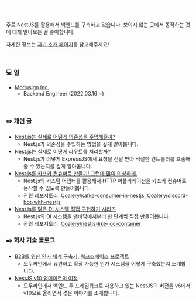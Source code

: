 ## <span style="color:white;">안녕하세요! 👋</span>

주로 NestJS를 활용해서 백엔드를 구축하고 있습니다. 보이지 않는 곳에서 동작하는 것에 대해 알아보는 걸 좋아합니다.

자세한 정보는 [자기 소개 페이지](https://lery.day)를 참고해주세요!

<br />

### 💻 일

- [Modusign Inc.](https://modusign.co.kr/)
  - Backend Engineer (2022.03.16 ~)

<br />

### ✏️ 개인 글

- [Nest.js는 실제로 어떻게 의존성을 주입해줄까?](https://velog.io/@coalery/nest-injection-how)
  - Nest.js가 의존성을 주입하는 방법을 깊게 알아봅니다.
- [Nest.js는 실제로 어떻게 라우트를 처리할까?](https://velog.io/@coalery/nest-route-how)
  - Nest.js가 어떻게 ExpressJS에서 요청을 전달 받아 적절한 컨트롤러를 호출해줄 수 있는지를 깊게 알아봅니다.
- [Nest.js를 카프카 컨슈머로 만들기! 그런데 많이 이상하게.](https://velog.io/@coalery/kafka-consumer-with-nestjs)
  - Nest.js의 커스텀 어댑터를 활용해서 HTTP 어플리케이션을 카프카 컨슈머로 동작할 수 있도록 만들어봅니다.
  - 관련 레포지토리: [Coalery/kafka-consumer-in-nestjs](https://github.com/Coalery/kafka-consumer-in-nestjs), [Coalery/discord-bot-with-nestjs](https://github.com/Coalery/discord-bot-with-nestjs)
- [Nest.js를 닮은 DI 시스템 직접 구현하기 시리즈](https://velog.io/@coalery/series/nestjs-like-di-system)
  - Nest.js의 DI 시스템을 맨바닥에서부터 한 단계씩 직접 만들어봅니다.
  - 관련 레포지토리: [Coalery/nestjs-like-ioc-container](https://github.com/Coalery/nestjs-like-ioc-container)

### ✒️ 회사 기술 블로그

- [B2B를 위한 인가 체계 구축기: 워크스페이스 프로젝트](https://team.modusign.co.kr/b2b를-위한-인가-체계-구축기-워크스페이스-프로젝트-a514c056f49c)
  - 모두싸인에서 유연하고 확장 가능한 인가 시스템을 어떻게 구축했는지 소개합니다.
- [NestJS v10 업데이트의 여정](https://team.modusign.co.kr/fc0391a63fea)
  - 모두싸인에서 백엔드 주 프레임워크로 사용하고 있는 NestJS의 버전을 v6에서 v10으로 올리면서 겪은 이야기를 소개합니다.
